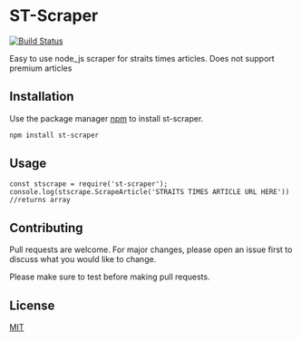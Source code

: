 # ST-Scraper
[![Build Status](https://travis-ci.com/ZacBytes/Straits-Times-Scraper.svg?branch=master)](https://travis-ci.com/ZacBytes/Straits-Times-Scraper)

Easy to use node_js scraper for straits times articles. Does not support premium articles

## Installation

Use the package manager [npm](https://www.npmjs.com/) to install st-scraper.

```bash
npm install st-scraper
```

## Usage

```node_js
const stscrape = require('st-scraper');
console.log(stscrape.ScrapeArticle('STRAITS TIMES ARTICLE URL HERE')) //returns array
```

## Contributing
Pull requests are welcome. For major changes, please open an issue first to discuss what you would like to change.

Please make sure to test before making pull requests.

## License
[MIT](https://choosealicense.com/licenses/mit/)
